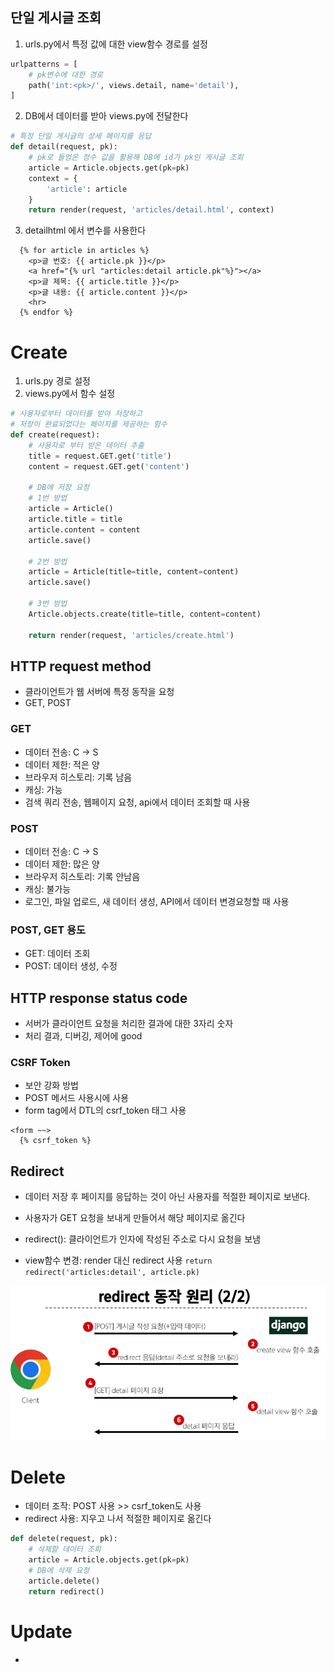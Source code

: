 ## 단일 게시글 조회
1. urls.py에서 특정 값에 대한 view함수 경로를 설정
```py
urlpatterns = [
    # pk변수에 대한 경로
    path('int:<pk>/', views.detail, name='detail'),
]
```
2. DB에서 데이터를 받아 views.py에 전달한다
```py
# 특정 단일 게시글의 상세 페이지를 응답
def detail(request, pk):
    # pk로 들엉온 정수 값을 활용해 DB에 id가 pk인 게시글 조회
    article = Article.objects.get(pk=pk)
    context = {
        'article': article
    }
    return render(request, 'articles/detail.html', context)
```

3. detailhtml 에서 변수를 사용한다
```django
  {% for article in articles %}
    <p>글 번호: {{ article.pk }}</p>
    <a href="{% url "articles:detail article.pk"%}"></a>
    <p>글 제목: {{ article.title }}</p>
    <p>글 내용: {{ article.content }}</p>
    <hr>
  {% endfor %}
```

# Create
1. urls.py 경로 설정
2. views.py에서 함수 설정
```py
# 사용자로부터 데이터를 받아 저장하고
# 저장이 완료되었다는 페이지를 제공하는 함수
def create(request):
    # 사용자로 부터 받은 데이터 추출
    title = request.GET.get('title')
    content = request.GET.get('content')
    
    # DB에 저장 요청
    # 1번 방법
    article = Article()
    article.title = title
    article.content = content
    article.save()
    
    # 2번 방법
    article = Article(title=title, content=content)
    article.save()
    
    # 3번 방법
    Article.objects.create(title=title, content=content)
    
    return render(request, 'articles/create.html')
```

## HTTP request method
- 클라이언트가 웹 서버에 특정 동작을 요청
- GET, POST

### GET
- 데이터 전송: C -> S
- 데이터 제한: 적은 양
- 브라우저 히스토리: 기록 남음
- 캐싱: 가능
- 검색 쿼리 전송, 웹페이지 요청, api에서 데이터 조회할 때 사용

### POST
- 데이터 전송: C -> S
- 데이터 제한: 많은 양
- 브라우저 히스토리: 기록 안남음
- 캐싱: 불가능
- 로그인, 파일 업로드, 새 데이터 생성, API에서 데이터 변경요청할 때 사용

### POST, GET 용도
- GET: 데이터 조회
- POST: 데이터 생성, 수정

## HTTP response status code
- 서버가 클라이언트 요청을 처리한 결과에 대한 3자리 숫자
- 처리 결과, 디버깅, 제어에 good

### CSRF Token
- 보안 강화 방법
- POST 메서드 사용시에 사용
- form tag에서 DTL의 csrf_token 태그 사용
```django
<form ~~>
  {% csrf_token %}
```

## Redirect
- 데이터 저장 후 페이지를 응답하는 것이 아닌 사용자를 적절한 페이지로 보낸다.
- 사용자가 GET 요청을 보내게 만들어서 해당 페이지로 옮긴다

- redirect(): 클라이언트가 인자에 작성된 주소로 다시 요청을 보냄
- view함수 변경: render 대신 redirect 사용
`return redirect('articles:detail', article.pk)`

![alt text](image-3.png)

# Delete
- 데이터 조작: POST 사용 >> csrf_token도 사용
- redirect 사용: 지우고 나서 적절한 페이지로 옮긴다
```py
def delete(request, pk):
    # 삭제할 데이터 조회
    article = Article.objects.get(pk=pk)
    # DB에 삭제 요청
    article.delete()
    return redirect()
```

# Update
- 